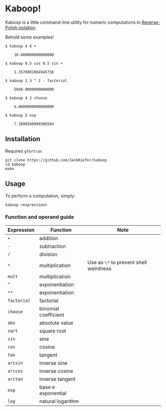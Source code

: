 # Kaboop!

Kaboop is a little command-line utility for numeric computations in [Reverse-Polish notation](https://en.wikipedia.org/wiki/Reverse_Polish_notation). 

Behold some examples!
```
$ kaboop 4 6 +

    10.000000000000000           

$ kaboop 0.5 cos 0.5 sin + 

    1.3570081004945758           

$ kaboop 2 3 ^ 1 - factorial

    5040.0000000000000           

$ kaboop 4 2 choose

    6.0000000000000000           

$ kaboop 2 exp

    7.3890560989306504           
```

## Installation

Requires `gfortran`

```
git clone https://github.com/JackKiefer/kaboop
cd kaboop
make
```

## Usage

To perform a computation, simply:
```
kaboop <expression>
```

### Function and operand guide

| Expression  | Function             | Note                                   |
|-------------|----------------------|----------------------------------------|
| `+`         | addition             |                                        |
| `-`         | subtraction          |                                        |
| `/`         | division             |                                        |
| `*`         | multiplication       | Use as `\*` to prevent shell weirdness |
| `mult`      | multiplication       |                                        |
| `^`         | exponentiation       |                                        |
| `**`        | exponentiation       |                                        |
| `factorial` | factorial            |                                        |
| `choose   ` | binomial coefficient |                                        |
| `abs`       | absolute value       |                                        |
| `sqrt`      | square root          |                                        | 
| `sin`       | sine                 |                                        | 
| `cos`       | cosine               |                                        | 
| `tan`       | tangent              |                                        | 
| `arcsin`    | inverse sine         |                                        | 
| `arccos`    | inverse cosine       |                                        | 
| `arctan`    | inverse tangent      |                                        | 
| `exp`       | base e exponential   |                                        | 
| `log`       | natural logarithm    |                                        | 
